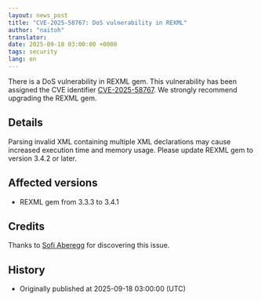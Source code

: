 ```yaml
---
layout: news_post
title: "CVE-2025-58767: DoS vulnerability in REXML"
author: "naitoh"
translator:
date: 2025-09-18 03:00:00 +0000
tags: security
lang: en
---
```


There is a DoS vulnerability in REXML gem. This vulnerability has been assigned the CVE identifier [CVE-2025-58767](https://www.cve.org/CVERecord?id=CVE-2025-58767). We strongly recommend upgrading the REXML gem.

## Details

Parsing invalid XML containing multiple XML declarations may cause increased execution time and memory usage.
Please update REXML gem to version 3.4.2 or later.

## Affected versions

* REXML gem from 3.3.3 to 3.4.1

## Credits

Thanks to [Sofi Aberegg](https://github.com/sofiaaberegg) for discovering this issue.

## History

* Originally published at 2025-09-18 03:00:00 (UTC)
